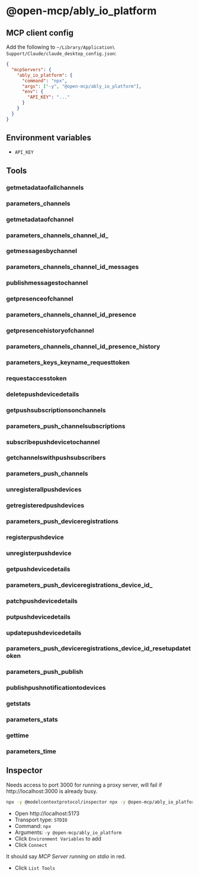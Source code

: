 # @open-mcp/ably_io_platform

## MCP client config

Add the following to `~/Library/Application\ Support/Claude/claude_desktop_config.json`:

```json
{
  "mcpServers": {
    "ably_io_platform": {
      "command": "npx",
      "args": ["-y", "@open-mcp/ably_io_platform"],
      "env": {
        "API_KEY": "..."
      }
    }
  }
}
```

## Environment variables

- `API_KEY`

## Tools

### getmetadataofallchannels

### parameters_channels

### getmetadataofchannel

### parameters_channels_channel_id_

### getmessagesbychannel

### parameters_channels_channel_id_messages

### publishmessagestochannel

### getpresenceofchannel

### parameters_channels_channel_id_presence

### getpresencehistoryofchannel

### parameters_channels_channel_id_presence_history

### parameters_keys_keyname_requesttoken

### requestaccesstoken

### deletepushdevicedetails

### getpushsubscriptionsonchannels

### parameters_push_channelsubscriptions

### subscribepushdevicetochannel

### getchannelswithpushsubscribers

### parameters_push_channels

### unregisterallpushdevices

### getregisteredpushdevices

### parameters_push_deviceregistrations

### registerpushdevice

### unregisterpushdevice

### getpushdevicedetails

### parameters_push_deviceregistrations_device_id_

### patchpushdevicedetails

### putpushdevicedetails

### updatepushdevicedetails

### parameters_push_deviceregistrations_device_id_resetupdatetoken

### parameters_push_publish

### publishpushnotificationtodevices

### getstats

### parameters_stats

### gettime

### parameters_time

## Inspector

Needs access to port 3000 for running a proxy server, will fail if http://localhost:3000 is already busy.

```bash
npx -y @modelcontextprotocol/inspector npx -y @open-mcp/ably_io_platform
```

- Open http://localhost:5173
- Transport type: `STDIO`
- Command: `npx`
- Arguments: `-y @open-mcp/ably_io_platform`
- Click `Environment Variables` to add
- Click `Connect`

It should say _MCP Server running on stdio_ in red.

- Click `List Tools`
